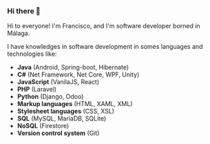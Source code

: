 ### Hi there 👋

Hi to everyone! I'm Francisco, and I'm software developer borned in Málaga.

I have knowledges in software development in somes languages and technologies like:
- **Java** (Android, Spring-boot, Hibernate)
- **C#** (Net Framework, Net Core, WPF, Unity)
- **JavaScript** (VanilaJS, React)
- **PHP** (Laravel)
- **Python** (Django, Odoo)
- **Markup languages** (HTML, XAML, XML)
- **Stylesheet languages** (CSS, XSL)
- **SQL** (MySQL, MariaDB, SQLite)
- **NoSQL** (Firestore)
- **Version control system** (Git)

